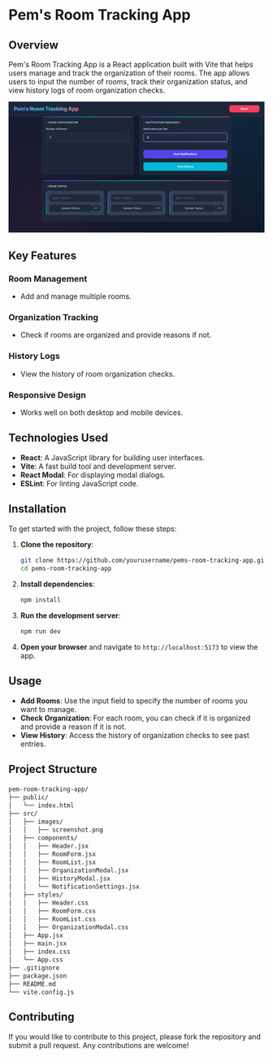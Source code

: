 # Pem's Room Tracking App

## Overview
Pem's Room Tracking App is a React application built with Vite that helps users manage and track the organization of their rooms. The app allows users to input the number of rooms, track their organization status, and view history logs of room organization checks.

![Screenshot of the Application](src/images/screenshot.png) <!-- Replace with actual screenshot link -->

## Key Features

### Room Management
- Add and manage multiple rooms.

### Organization Tracking
- Check if rooms are organized and provide reasons if not.

### History Logs
- View the history of room organization checks.

### Responsive Design
- Works well on both desktop and mobile devices.

## Technologies Used
- **React**: A JavaScript library for building user interfaces.
- **Vite**: A fast build tool and development server.
- **React Modal**: For displaying modal dialogs.
- **ESLint**: For linting JavaScript code.

## Installation
To get started with the project, follow these steps:

1. **Clone the repository**:
   ```bash
   git clone https://github.com/yourusername/pems-room-tracking-app.git
   cd pems-room-tracking-app
   ```

2. **Install dependencies**:
   ```bash
   npm install
   ```

3. **Run the development server**:
   ```bash
   npm run dev
   ```

4. **Open your browser** and navigate to `http://localhost:5173` to view the app.

## Usage
- **Add Rooms**: Use the input field to specify the number of rooms you want to manage.
- **Check Organization**: For each room, you can check if it is organized and provide a reason if it is not.
- **View History**: Access the history of organization checks to see past entries.

## Project Structure
```
pem-room-tracking-app/
├── public/
│   └── index.html
├── src/
│   ├── images/
│   │   ├── screenshot.png
│   ├── components/
│   │   ├── Header.jsx
│   │   ├── RoomForm.jsx
│   │   ├── RoomList.jsx
│   │   ├── OrganizationModal.jsx
│   │   ├── HistoryModal.jsx
│   │   └── NotificationSettings.jsx
│   ├── styles/
│   │   ├── Header.css
│   │   ├── RoomForm.css
│   │   ├── RoomList.css
│   │   ├── OrganizationModal.css
│   ├── App.jsx
│   ├── main.jsx
│   ├── index.css
│   └── App.css
├── .gitignore
├── package.json
├── README.md
└── vite.config.js
```

## Contributing
If you would like to contribute to this project, please fork the repository and submit a pull request. Any contributions are welcome!
